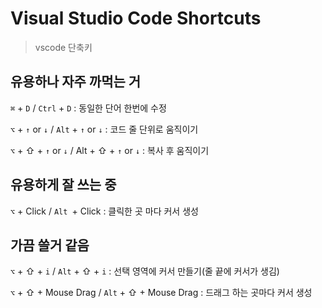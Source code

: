 # Visual Studio Code Shortcuts

> vscode 단축키

## 유용하나 자주 까먹는 거

`⌘` + `D` / `Ctrl` + `D` : 동일한 단어 한번에 수정

`⌥` + `↑` or `↓` / `Alt` + `↑` or `↓` : 코드 줄 단위로 움직이기

`⌥` + ⇧ + `↑` or `↓` / Alt + ⇧ + `↑` or `↓` : 복사 후 움직이기

## 유용하게 잘 쓰는 중

`⌥` + Click / `Alt `+ Click : 클릭한 곳 마다 커서 생성

## 가끔 쓸거 같음

`⌥` + ⇧ + `i` / `Alt` + ⇧ + `i` : 선택 영역에 커서 만들기(줄 끝에 커서가 생김)

`⌥` + ⇧ + Mouse Drag / `Alt` + ⇧ + Mouse Drag : 드래그 하는 곳마다 커서 생성
